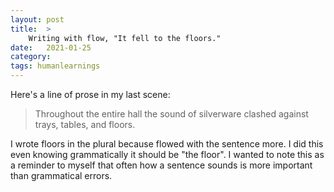 ```yaml
---
layout: post
title:  >
    Writing with flow, "It fell to the floors."
date:   2021-01-25
category: 
tags: humanlearnings
---
```

Here's a line of prose in my last scene:

> Throughout the entire hall the sound of silverware clashed against trays, tables, and floors. 

I wrote floors in the plural because flowed with the sentence more. I did this even knowing grammatically it should be "the floor". I wanted to note this as a reminder to myself that often how a sentence sounds is more important than grammatical errors.